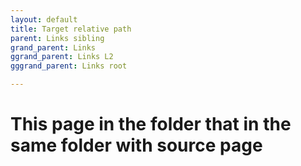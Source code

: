 ```yaml
---
layout: default
title: Target relative path
parent: Links sibling
grand_parent: Links
ggrand_parent: Links L2
gggrand_parent: Links root

---
```


# This page in the folder that in the same folder with source page
